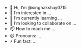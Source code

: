- 👋 Hi, I’m @singhakshay0715
- 👀 I’m interested in ...
- 🌱 I’m currently learning ...
- 💞️ I’m looking to collaborate on ...
- 📫 How to reach me ...
- 😄 Pronouns: ...
- ⚡ Fun fact: ...

<!---
singhakshay0715/singhakshay0715 is a ✨ special ✨ repository because its `README.md` (this file) appears on your GitHub profile.
You can click the Preview link to take a look at your changes.sudo install ./phoneinfoga /usr/local/bin/phoneinfoga


--->
